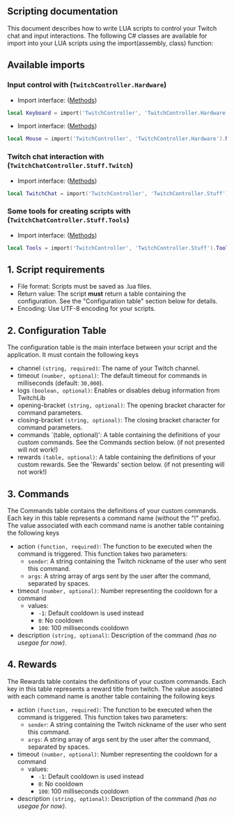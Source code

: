 ## Scripting documentation

This document describes how to write LUA scripts to control your Twitch chat and input interactions.
The following C# classes are available for import into your LUA scripts using the import(assembly, class) function:

## Available imports

### Input control with (`TwitchController.Hardware`)

- Import interface: ([Methods](API\ENG\KeyboardMethods.md))

```lua
local Keyboard = import('TwitchController', 'TwitchController.Hardware').Keyboard
```

- Import interface: ([Methods](API\ENG\MouseMethods.md))

```lua
local Mouse = import('TwitchController', 'TwitchController.Hardware').Mouse
```

### Twitch chat interaction with (`TwitchChatController.Stuff.Twitch`)

- Import interface: ([Methods](API\ENG\ChatMethods.md))

```lua
local TwitchChat = import('TwitchController', 'TwitchController.Stuff').Chat
```

### Some tools for creating scripts with (`TwitchChatController.Stuff.Tools`)

- Import interface: ([Methods](API\ENG\ToolsMethods.md))

```lua
local Tools = import('TwitchController', 'TwitchController.Stuff').Tools
```

## 1. Script requirements

- File format: Scripts must be saved as .lua files.
- Return value: The script **must** return a table containing the configuration. See the "Configuration table" section below for details.
- Encoding: Use UTF-8 encoding for your scripts.

## 2. Configuration Table

The configuration table is the main interface between your script and the application. It must contain the following keys

- channel `(string, required)`: The name of your Twitch channel.
- timeout `(number, optional)`: The default timeout for commands in milliseconds (default: `30,000`).
- logs `(boolean, optional)`: Enables or disables debug information from TwitchLib
- opening-bracket `(string, optional)`: The opening bracket character for command parameters.
- closing-bracket `(string, optional)`: The closing bracket character for command parameters.
- commands `(table, optional)': A table containing the definitions of your custom commands. See the Commands section below. (if not presented will not work!)
- rewards `(table, optional)`: A table containing the definitions of your custom rewards. See the 'Rewards' section below. (if not presenting will not work!)

## 3. Commands

The Commands table contains the definitions of your custom commands. Each key in this table represents a command name (without the "!" prefix). The value associated with each command name is another table containing the following keys

- action `(function, required)`: The function to be executed when the command is triggered. This function takes two parameters:
  - `sender`: A string containing the Twitch nickname of the user who sent this command.
  - `args`: A string array of args sent by the user after the command, separated by spaces.
- timeout `(number, optional)`: Number representing the cooldown for a command
  - values:
    - `-1`: Default cooldown is used instead
    - `0`: No cooldown
    - `100`: 100 milliseconds cooldown
- description `(string, optional)`: Description of the command _(has no usegae for now)_.

## 4. Rewards

The Rewards table contains the definitions of your custom commands. Each key in this table represents a reward title from twitch. The value associated with each command name is another table containing the following keys

- action `(function, required)`: The function to be executed when the command is triggered. This function takes two parameters:
  - `sender`: A string containing the Twitch nickname of the user who sent this command.
  - `args`: A string array of args sent by the user after the command, separated by spaces.
- timeout `(number, optional)`: Number representing the cooldown for a command
  - values:
    - `-1`: Default cooldown is used instead
    - `0`: No cooldown
    - `100`: 100 milliseconds cooldown
- description `(string, optional)`: Description of the command _(has no usegae for now)_.
